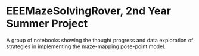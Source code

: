 # EEEMazeSolvingRover, 2nd Year Summer Project
A group of notebooks showing the thought progress and data exploration of strategies in implementing the maze-mapping pose-point model.

